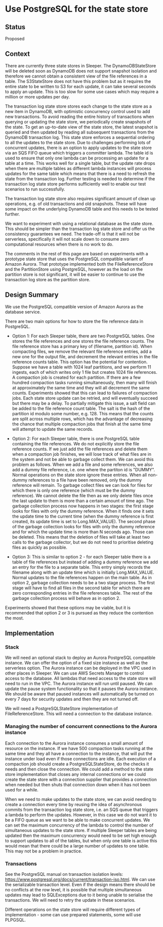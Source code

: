 # Use PostgreSQL for the state store

## Status

Proposed

## Context

There are currently three state stores in Sleeper. The DynamoDBStateStore will be deleted soon as DynamoDB does not
support snapshot isolation and therefore we cannot obtain a consistent view of the file references in a
table. The S3StateStore does not have this problem but as it requires the entire state to be written to S3 for each
update, it can take several seconds to apply an update. This is too slow for some use cases which may require
a million or more updates per day.

The transaction log state store stores each change to the state store as a new
item in DynamoDB, with optimistic concurrency control used to add new transactions. To avoid reading the entire
history of transactions when querying or updating the state store, we periodically create snapshots of the state.
To get an up-to-date view of the state store, the latest snapshot is queried and then updated by reading all subsequent
transactions from the DynamoDB transaction log. This state store enforces a sequential ordering to all the updates to
the state store. Due to challenges performing lots of concurrent updates, there is an option to apply updates to the
state store via an SQS FIFO queue which triggers a committer lambda. The table id is used to ensure that only one
lambda can be processing an update for a table at a time. This works well for a single table, but the update rate
drops when there are multiple tables as different lambda instances will process updates for the same table which
means that there is a need to refresh the state from the transaction log. Further testing is needed to determine
if the transaction log state store performs sufficiently well to enable our test scenarios to run successfully.

The transaction log state store also requires significant amount of clean up operations, e.g. of old transactions
and old snapshots. These will have some impact on the underlying DynamoDB table and this needs to be tested further.

We want to experiment with using a relational database as the state store. This should be simpler than the transaction
log state store and offer us the consistency guarantees we need. The trade-off is that it will not be serverless,
specifically it will not scale down to consume zero computational resources when there is no work to do.

The comments in the rest of this page are based on experiments with a prototype state store that uses the PostgreSQL
compatible variant of Amazon Aurora. That prototype implemented both the FileReferenceStore and the PartitionStore
using PostgreSQL, however as the load on the partition store is not significant, it will be easier to continue to
use the transaction log store as the partition store.

## Design Summary

We use the PostgreSQL compatible version of Amazon Aurora as the database service.

There are two main options for how to store the file reference data in PostgreSQL.

- Option 1: For each Sleeper table, there are two PostgreSQL tables. One stores the file references and one stores the
file reference counts. The file reference store has a primary key of (filename, partition id). When compacting files,
we remove the relevant file reference entries, add a new one for the output file, and decrement the relevant entries in
the file reference counts table. This option has the potential for contention. Suppose we have a table with 1024
leaf partitions, and we perform 11 ingests, each of which writes only 1 file but creates 1024 file references. A
compaction job is created for each partition. If there are a few hundred compaction tasks running simultaneously, then
many will finish at approximately the same time and they will all decrement the same counts. Experiments showed that
this can lead to failures of compaction jobs. Each state store update can be retried, and will eventually succeed but
there may be a delay. To partially mitigate this issue, a salt field can be added to the file reference count table.
The salt is the hash of the partition id modulo some number, e.g. 128. This means that the counts are split across
multiple rows, which has the advantage of decreasing the chance that multiple compaction jobs that finish at the same
time will attempt to update the same records.

- Option 2: For each Sleeper table, there is one PostgreSQL table containing the file references. We do not explicitly
store the file reference counts. If we just add the
file references and delete them when a compaction job finishes, we will lose track of what files are in the system
and not be able to garbage collect them. We can avoid this problem as follows. When we add a file and some references,
we also add a dummy file reference, i.e. one where the partiton id is "DUMMY". Normal operations on the state store
ignore these entries. When all non-dummy references to a file have been removed, only the dummy reference will remain.
To garbage collect files we can look for files for which there is only one reference (which must be the dummy
reference). We cannot delete the file then as we only delete files once the last update to them is more than a certain
amount of time ago. The garbage collection process now happens in two stages: the first stage looks for files with
only the dummy reference. When it finds one it sets the update time to the current time (when the dummy reference is
first created, its update time is set to Long.MAX_VALUE). The second phase of the garbage collection looks for files
with only the dummy reference and for which the update time is more than N seconds ago. Those can be deleted. This means
that the deletion of files will take at least two calls to the garbage collector, but we do not need to prioritise
deleting files as quickly as possible.

- Option 3: This is similar to option 2 - for each Sleeper table there is a table of file references but instead of
adding a dummy reference we add an entry for the file to a separate table. This entry simply records the filename
along with an update time which is initially Long.MAX_VALUE. Normal updates to the file references happen on the
main table. As in option 2, garbage collection needs to be a two stage process. The first stage will have to find
all files in the second table for which there are zero corresponding entries in the file references table. The rest
of the garbage collection process will behave as in option 2.

Experiments showed that these options may be viable, but it is recommended that option 2 or 3 is pursued as
they reduce the contention the most.

## Implementation

### Stack

We will need an optional stack to deploy an Aurora PostgreSQL compatible instance. We can offer the option of a fixed
size instance as well as the serverless option. The Aurora instance can be deployed in the VPC used in other places in
Sleeper. We can use AWS Secrets Manager to control access to the database. All lambdas that need access to the state
store will need to run in the VPC. The Aurora instance will run until paused. We can update the pause system
functionality so that it pauses the Aurora instance. We should be aware that paused instances will automatically be
turned on every 7 days for security updates and then they are not turned off.

We will need a PostgreSQLStateStore implementation of FileReferenceStore. This will need a connection to the database
instance.

### Managing the number of concurrent connections to the Aurora instance

Each connection to the Aurora instance consumes a small amount of resource on the instance. If we have 500 compaction
tasks running at the same time and they all have a connection to the instance, that will put the instance under load
even if those connections are idle. Each execution of a compaction job should create a PostgreSQLStateStore, do the
checks it needs and then close the connection. We could add a method to the state store implementation that closes
any internal connections or we could create the state store with a connection supplier that provides a connection
when needed but then shuts that connection down when it has not been used for a while.

When we need to make updates to the state store, we can avoid needing to create a connection every time by reusing
the idea of asynchronous commits from the transaction log state store, i.e. an SQS queue that triggers a lambda to
perform the updates. However, in this case we do not want it to be a FIFO queue as we want to be able to make
concurrent updates. We can set the maximum concurrency of the lambda to control the number of simultaneous updates to
the state store. If multiple Sleeper tables are being updated then the maximum concurrency would need to be set high
enough to support updates to all of the tables, but when only one table is active this would mean that there could be
a large number of updates to one table. This may not be a problem in practice.

### Transactions

See the PostgreSQL manual on transaction isolation levels: https://www.postgresql.org/docs/current/transaction-iso.html.
We can use the serializable transaction level. Even if the design means there should be no conflicts at the row level,
it is possible that multiple simultaneous updates may lead to SQLExceptions due to it being unable to serialise the
transactions. We will need to retry the update in these scenarios.

Different operations on the state store will require different types of implementation - some can use prepared
statements, some will use PLPGSQL.
